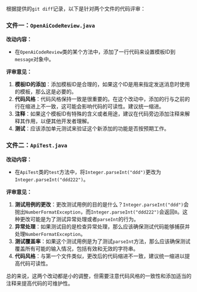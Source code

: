 根据提供的`git diff`记录，以下是针对两个文件的代码评审：

### 文件一：`OpenAiCodeReview.java`

**改动内容：**
- 在`OpenAiCodeReview`类的某个方法中，添加了一行代码来设置模板ID到`message`对象中。

**评审意见：**
1. **模板ID的添加**：添加模板ID是合理的，如果这个ID是用来指定发送消息时使用的模板，那么这是必要的。
2. **代码风格**：代码风格保持一致是很重要的。在这个改动中，添加的行与之前的行在缩进上不一致，这可能会影响代码的可读性。建议统一缩进。
3. **注释**：如果这个模板ID有特殊的含义或者用途，建议在代码旁边添加注释来解释其作用，以便其他开发者理解。
4. **测试**：应该添加单元测试来验证这个新添加的功能是否按预期工作。

### 文件二：`ApiTest.java`

**改动内容：**
- 在`ApiTest`类的`test`方法中，将`Integer.parseInt("ddd")`更改为`Integer.parseInt("ddd222")`。

**评审意见：**
1. **测试用例的更改**：更改测试用例的目的是什么？`Integer.parseInt("ddd")`会抛出`NumberFormatException`，而`Integer.parseInt("ddd222")`会返回`0`。这种更改可能是为了测试异常处理或者`parseInt`的行为。
2. **异常处理**：如果测试目的是检查异常处理，那么应该确保测试代码能够捕获并处理`NumberFormatException`。
3. **测试覆盖率**：如果这个测试用例是为了测试`parseInt`方法，那么应该确保测试覆盖所有可能的输入情况，包括有效和无效的字符串。
4. **代码风格**：与第一个文件类似，更改后的代码缩进不一致，建议统一缩进以提高代码可读性。

总的来说，这两个改动都是小的调整，但需要注意代码风格的一致性和添加适当的注释来提高代码的可维护性。
